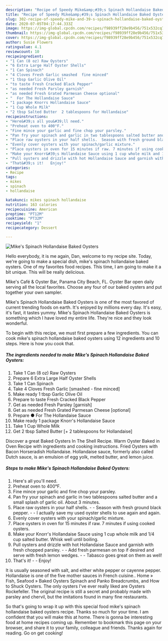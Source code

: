 ```yaml
---
description: "Recipe of Speedy Mike&amp;#39;s Spinach Hollandaise Baked Oysters"
title: "Recipe of Speedy Mike&amp;#39;s Spinach Hollandaise Baked Oysters"
slug: 302-recipe-of-speedy-mike-and-39-s-spinach-hollandaise-baked-oysters
date: 2020-07-05T04:17:44.333Z
image: https://img-global.cpcdn.com/recipes/f98939ff28e9b456/751x532cq70/mikes-spinach-hollandaise-baked-oysters-recipe-main-photo.jpg
thumbnail: https://img-global.cpcdn.com/recipes/f98939ff28e9b456/751x532cq70/mikes-spinach-hollandaise-baked-oysters-recipe-main-photo.jpg
cover: https://img-global.cpcdn.com/recipes/f98939ff28e9b456/751x532cq70/mikes-spinach-hollandaise-baked-oysters-recipe-main-photo.jpg
author: Susie Flowers
ratingvalue: 4.1
reviewcount: 10
recipeingredient:
- "1 Can (8 oz) Raw Oysters"
- "6 Extra Large Half Oyster Shells"
- "1 Can Spinach"
- "4 Cloves Fresh Garlic smashed  fine minced"
- "1 tbsp Garlic Olive Oil"
- "to taste Fresh Cracked Black Pepper"
- "as needed Fresh Parsley garnish"
- "as needed Fresh Grated Parmesan Cheese optional"
- "  For The Hollandaise Sauce"
- "1 package Knorrs Hollandaise Sauce"
- "1 Cup Whole Milk"
- "2 tbsp Salted Butter  2 tablespoons for Hollandaise"
recipeinstructions:
- "Here&#39;s all you&#39;ll need."
- "Preheat oven to 400°F."
- "Fine mince your garlic and fine chop your parsley."
- "Pan fry your spinach and garlic in two tablespoons salted butter and a small splash of garlic oil. About 3 minutes."
- "Place raw oysters in your half shells.  Season with fresh ground black pepper.  I actually save my used oyster shells to use again and again."
- "Evenly cover oysters with your spinach/garlic mixture."
- "Place oysters in oven for 15 minutes if raw. 7 minutes if using cooked oysters."
- "Make your Knorr&#39;s Hollandaise Sauce using 1 cup whole milk and 1/4 cup salted butter. Whisk well until boiling."
- "Pull oysters and drizzle with hot Hollandaise Sauce and garnish with fresh chopped parsley.  Add fresh parmesan on top if desired and serve with fresh lemon wedges.  Tabasco goes great on them as well!"
- "That&#39;s it!   Enjoy!"
categories:
- Recipe
tags:
- mikes
- spinach
- hollandaise

katakunci: mikes spinach hollandaise 
nutrition: 163 calories
recipecuisine: American
preptime: "PT12M"
cooktime: "PT32M"
recipeyield: "1"
recipecategory: Dessert

---
```



![Mike&#39;s Spinach Hollandaise Baked Oysters](https://img-global.cpcdn.com/recipes/f98939ff28e9b456/751x532cq70/mikes-spinach-hollandaise-baked-oysters-recipe-main-photo.jpg)

Hello everybody, it is me again, Dan, welcome to my recipe site. Today, we're going to make a special dish, mike&#39;s spinach hollandaise baked oysters. One of my favorites food recipes. This time, I am going to make it a bit unique. This will be really delicious.

Mike&#39;s Café &amp; Oyster Bar, Panama City Beach, FL. Oyster Bar open daily serving all the local favorites. Choose any four of our baked oysters and put together your own sampler.

Mike&#39;s Spinach Hollandaise Baked Oysters is one of the most favored of current trending foods on earth. It's enjoyed by millions every day. It's easy, it's fast, it tastes yummy. Mike&#39;s Spinach Hollandaise Baked Oysters is something which I have loved my entire life. They're nice and they look wonderful.


To begin with this recipe, we must first prepare a few ingredients. You can cook mike&#39;s spinach hollandaise baked oysters using 12 ingredients and 10 steps. Here is how you cook that.

<!--inarticleads1-->

##### The ingredients needed to make Mike&#39;s Spinach Hollandaise Baked Oysters:

1. Take 1 Can (8 oz) Raw Oysters
1. Prepare 6 Extra Large Half Oyster Shells
1. Take 1 Can Spinach
1. Take 4 Cloves Fresh Garlic [smashed - fine minced]
1. Make ready 1 tbsp Garlic Olive Oil
1. Prepare to taste Fresh Cracked Black Pepper
1. Get as needed Fresh Parsley [garnish]
1. Get as needed Fresh Grated Parmesan Cheese [optional]
1. Prepare  ● For The Hollandaise Sauce
1. Make ready 1 package Knorr&#39;s Hollandaise Sauce
1. Take 1 Cup Whole Milk
1. Get 2 tbsp Salted Butter [+ 2 tablespoons for Hollandaise]


Discover a great Baked Oysters In The Shell Recipe. Warm Oyster Baked in Oven Recipe with ingredients and cooking instructions. Fried Oysters with Bacon Horseradish Hollandaise. Hollandaise sauce, formerly also called Dutch sauce, is an emulsion of egg yolk, melted butter, and lemon juice. 

<!--inarticleads2-->

##### Steps to make Mike&#39;s Spinach Hollandaise Baked Oysters:

1. Here&#39;s all you&#39;ll need.
1. Preheat oven to 400°F.
1. Fine mince your garlic and fine chop your parsley.
1. Pan fry your spinach and garlic in two tablespoons salted butter and a small splash of garlic oil. About 3 minutes.
1. Place raw oysters in your half shells. -  - Season with fresh ground black pepper. -  - I actually save my used oyster shells to use again and again.
1. Evenly cover oysters with your spinach/garlic mixture.
1. Place oysters in oven for 15 minutes if raw. 7 minutes if using cooked oysters.
1. Make your Knorr&#39;s Hollandaise Sauce using 1 cup whole milk and 1/4 cup salted butter. Whisk well until boiling.
1. Pull oysters and drizzle with hot Hollandaise Sauce and garnish with fresh chopped parsley. -  - Add fresh parmesan on top if desired and serve with fresh lemon wedges. -  - Tabasco goes great on them as well!
1. That&#39;s it!  -  - Enjoy!


It is usually seasoned with salt, and either white pepper or cayenne pepper. Hollandaise is one of the five mother sauces in French cuisine.. Home » Fish, Seafood » Baked Oysters Spinach and Panko Breadcrumbs, and How to Shuck Oysters. The only oysters I&#39;ve ever really liked are Oysters Rockefeller. The original recipe is still a secret and probably made with parsley and chervil, but the imitations found in many fine restaurants. 

So that's going to wrap it up with this special food mike&#39;s spinach hollandaise baked oysters recipe. Thanks so much for your time. I am confident that you will make this at home. There is gonna be interesting food at home recipes coming up. Remember to bookmark this page on your browser, and share it to your family, colleague and friends. Thanks again for reading. Go on get cooking!
